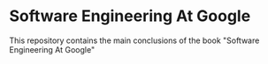 # Software Engineering At Google

This repository contains the main conclusions of the book "Software Engineering At Google"
